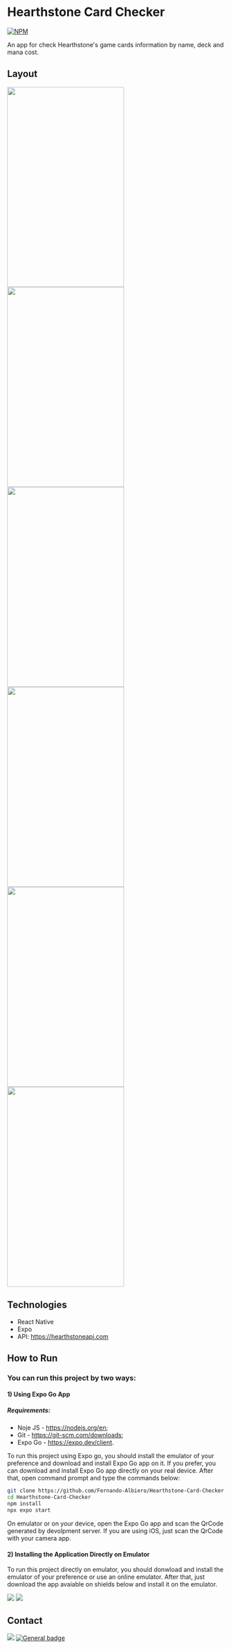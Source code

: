 # Hearthstone Card Checker
[![NPM](https://img.shields.io/npm/l/express)](https://github.com/Fernando-Albiero/HearthstoneCardChecker/blob/master/LICENSE)


An app for check Hearthstone's game cards information by name, deck and mana cost.

## Layout
<img src="https://github.com/Fernando-Albiero/HearthstoneCardChecker/blob/master/assets/welcome-screen.png" width="270" height="461"> <img src="https://github.com/Fernando-Albiero/HearthstoneCardChecker/blob/master/assets/search-by-name-screen.png" width="270" height="461"> <img src="https://github.com/Fernando-Albiero/HearthstoneCardChecker/blob/master/assets/search-by-name-screen2.png" width="270" height="461">
<img src="https://github.com/Fernando-Albiero/HearthstoneCardChecker/blob/master/assets/search-by-deck-screen.png" width="270" height="461"> <img src="https://github.com/Fernando-Albiero/HearthstoneCardChecker/blob/master/assets/search-by-mana-screen.png" width="270" height="461"> <img src="https://github.com/Fernando-Albiero/HearthstoneCardChecker/blob/master/assets/card-information-screen.png" width="270" height="461">

## Technologies
- React Native
- Expo
- API: https://hearthstoneapi.com

## How to Run

### You can run this project by two ways:

#### 1) Using Expo Go App
##### Requirements: 
- Noje JS - https://nodejs.org/en;
- Git - https://git-scm.com/downloads;
- Expo Go - https://expo.dev/client.

To run this project using Expo go, you should install the emulator of your preference and download and install Expo Go app on it. If you prefer, you can download and install Expo Go app directly on your real device.
After that, open command prompt and type the commands below:
```bash
git clone https://github.com/Fernando-Albiero/Hearthstone-Card-Checker
cd Hearthstone-Card-Checker
npm install
npx expo start
```

On emulator or on your device, open the Expo Go app and scan the QrCode generated by devolpment server. If you are using iOS, just scan the QrCode with your camera app.

#### 2) Installing the Application Directly on Emulator
To run this project directly on emulator, you should donwload and install the emulator of your preference or use an online emulator. After that, just download the app avaiable on shields below and install it on the emulator.

<a id="raw-url" href="https://raw.githubusercontent.com/Fernando-Albiero/Hearthstone-Card-Checker/master/Installers/HearthStone-Card-Checker.apk"><img src="https://img.shields.io/badge/Android-3DDC84?style=for-the-badge&logo=android&logoColor=white"/></a>
<a id="raw-url" href="https://raw.githubusercontent.com/Fernando-Albiero/Hearthstone-Card-Checker/master/Installers/HearthStone-Card-Checker.tar.gz"><img src="https://img.shields.io/badge/iOS-000000?style=for-the-badge&logo=ios&logoColor=white"/></a>

## Contact
<a href="mailto:fernando.w.albiero@gmail.com?"><img src="https://img.shields.io/badge/gmail-%23DD0031.svg?&style=for-the-badge&logo=gmail&logoColor=white"/></a>
[![General badge](https://img.shields.io/badge/LinkedIn-0077B5?style=for-the-badge&logo=linkedin&logoColor=white)](https://www.linkedin.com/in/fernando-albiero-8402302a4/)
